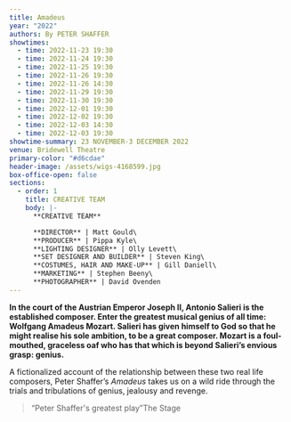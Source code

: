 ```yaml
---
title: Amadeus
year: "2022"
authors: By PETER SHAFFER
showtimes:
  - time: 2022-11-23 19:30
  - time: 2022-11-24 19:30
  - time: 2022-11-25 19:30
  - time: 2022-11-26 19:30
  - time: 2022-11-26 14:30
  - time: 2022-11-29 19:30
  - time: 2022-11-30 19:30
  - time: 2022-12-01 19:30
  - time: 2022-12-02 19:30
  - time: 2022-12-03 14:30
  - time: 2022-12-03 19:30
showtime-summary: 23 NOVEMBER-3 DECEMBER 2022
venue: Bridewell Theatre
primary-color: "#d6cdae"
header-image: /assets/wigs-4168599.jpg
box-office-open: false
sections:
  - order: 1
    title: CREATIVE TEAM
    body: |-
      **CREATIVE TEAM**

      **DIRECTOR** | Matt Gould\
      **PRODUCER** | Pippa Kyle\
      **LIGHTING DESIGNER** | Olly Levett\
      **SET DESIGNER AND BUILDER** | Steven King\
      **COSTUMES, HAIR AND MAKE-UP** | Gill Daniell\
      **MARKETING** | Stephen Beeny\
      **PHOTOGRAPHER** | David Ovenden
---
```

**In the court of the Austrian Emperor Joseph II, Antonio Salieri is the established composer. Enter the greatest musical genius of all time: Wolfgang Amadeus Mozart. Salieri has given himself to God so that he might realise his sole ambition, to be a great composer. Mozart is a foul-mouthed, graceless oaf who has that which is beyond Salieri’s envious grasp: genius.**

A fictionalized account of the relationship between these two real life composers, Peter Shaffer’s *Amadeus* takes us on a wild ride through the trials and tribulations of genius, jealousy and revenge.

> “Peter Shaffer's greatest play”The Stage